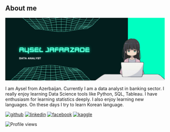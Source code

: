 
## About me

![imag](https://github.com/JafarzadeAysel/JafarzadeAysel/blob/main/aYSEL%20jAFARZADE.png)

I am Aysel from Azerbaijan. Currently I am a data analyst in banking sector. I really enjoy learning Data Science tools like Python, SQL, Tableau. I have enthusiasm for learning statistics deeply. I also enjoy learning new languages. On these days I try to learn Korean language.

[<img src='https://cdn.jsdelivr.net/npm/simple-icons@3.0.1/icons/github.svg' alt='github' height='40'>](https://github.com/JafarzadeAysel)  [<img src='https://cdn.jsdelivr.net/npm/simple-icons@3.0.1/icons/linkedin.svg' alt='linkedin' height='40'>](https://www.linkedin.com/in/jafarzadeaysel/)  [<img src='https://cdn.jsdelivr.net/npm/simple-icons@3.0.1/icons/facebook.svg' alt='facebook' height='40'>](https://www.facebook.com/ice.zade)  [<img src='https://cdn.jsdelivr.net/npm/simple-icons@3.0.1/icons/kaggle.svg' alt='kaggle' height='40'>](https://www.kaggle.com/ayseljafarzade)  

![Profile views](https://gpvc.arturio.dev/JafarzadeAysel)  
